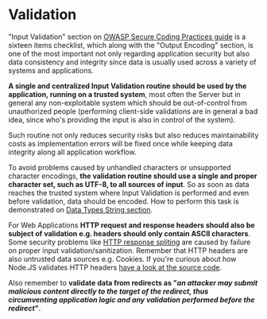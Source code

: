 Validation
==========

"Input Validation" section on [OWASP Secure Coding Practices guide][1] is a
sixteen items checklist, which along with the "Output Encoding" section, is one
of the most important not only regarding application security but also data
consistency and integrity since data is usually used across a variety of
systems and applications.

**A single and centralized Input Validation routine should be used by the
application, running on a trusted system**, most often the Server but in
general any non-exploitable system which should be out-of-control from
unauthorized people (performing client-side validations are in general a bad
idea, since who's providing the input is also in control of the system).

Such routine not only reduces security risks but also reduces maintainability
costs as implementation errors will be fixed once while keeping data integrity
along all application workflow.

To avoid problems caused by unhandled characters or unsupported character
encodings, **the validation routine should use a single and proper character
set, such as UTF-8, to all sources of input**. So as soon as data reaches the
trusted system where Input Validation is performed and even before validation,
data should be encoded. How to perform this task is demonstrated on
[Data Types String section][2].

For Web Applications **HTTP request and response headers should also be subject
of validation e.g. headers should only contain ASCII characters**. Some
security problems like [HTTP response spliting][3] are caused by failure on
proper input validation/sanitization. Remember that HTTP headers are also
untrusted data sources e.g. Cookies.
If you're curious about how Node.JS validates HTTP headers
[have a look at the source code][4].

Also remember to **validate data from redirects as "_an attacker may submit
malicious content directly to the target of the redirect, thus circumventing
application logic and any validation performed before the redirect_"**.

[1]: https://www.owasp.org/images/0/08/OWASP_SCP_Quick_Reference_Guide_v2.pdf
[2]: ./data-types/string.md
[3]: https://www.owasp.org/index.php/HTTP_Response_Splitting
[4]: https://github.com/nodejs/node/blob/9e4ab6c2065229c5f79b6cc663d554f9de16f703/lib/_http_common.js#L331
